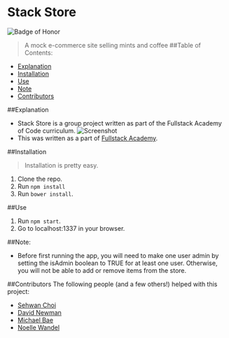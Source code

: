 # Stack Store
![Badge of Honor](https://img.shields.io/badge/Built%20at-Fullstack-green.svg?style=flat-square)
>A mock e-commerce site selling mints and coffee
##Table of Contents:
 - [Explanation](#Explanation)
 - [Installation](#Installation)
 - [Use](#Use)
 - [Note](#Note)
 - [Contributors](#Contributors)

##Explanation
 - Stack Store is a group project written as part of the Fullstack Academy of Code curriculum. 
 ![Screenshot](http://i.imgur.com/P89DTqT.jpg)
 - This was written as a part of [Fullstack Academy](fullstackacademy.com).

##Installation
>Installation is pretty easy. 
 1. Clone the repo.
 2. Run ```npm install```
 3. Run ```bower install```.

##Use
 1. Run ```npm start```.
 2. Go to localhost:1337 in your browser.

##Note:
 - Before first running the app, you will need to make one user admin by setting the isAdmin boolean to TRUE for at least one user. Otherwise, you will not be able to add or remove items from the store.


##Contributors
The following people (and a few others!) helped with this project:
- [Sehwan Choi](https://github.com/sehwanchoi)
- [David Newman](https://github.com/Newms34)
- [Michael Bae](https://github.com/michaelbbae)
- [Noelle Wandel](https://github.com/noelleantoinette)
